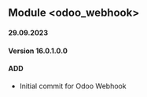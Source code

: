 ## Module <odoo_webhook>

####  29.09.2023
#### Version 16.0.1.0.0
#### ADD

- Initial commit for Odoo Webhook
